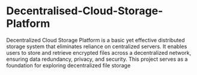 # Decentralised-Cloud-Storage-Platform
Decentralized Cloud Storage Platform is a basic yet effective distributed storage system that eliminates reliance on centralized servers. It enables users to store and retrieve encrypted files across a decentralized network, ensuring data redundancy, privacy, and security. This project serves as a foundation for exploring decentralized file storage
